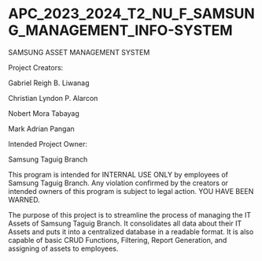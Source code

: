 # APC_2023_2024_T2_NU_F_SAMSUNG_MANAGEMENT_INFO-SYSTEM

SAMSUNG ASSET MANAGEMENT SYSTEM

Project Creators:

Gabriel Reigh B. Liwanag

Christian Lyndon P. Alarcon

Nobert Mora Tabayag

Mark Adrian Pangan

Intended Project Owner:

Samsung Taguig Branch

This program is intended for INTERNAL USE ONLY by employees of Samsung Taguig Branch. Any violation confirmed by the creators or intended owners of this program is subject to legal action. YOU HAVE BEEN WARNED.

The purpose of this project is to streamline the process of managing the IT Assets of Samsung Taguig Branch. It consolidates all data about their IT Assets and puts it into a centralized database in a readable format. It is also capable of basic CRUD Functions, Filtering, Report Generation, and assigning of assets to employees.